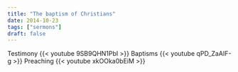 ```yaml
---
title: "The baptism of Christians"
date: 2014-10-23
tags: ["sermons"]
draft: false
---
```

Testimony
{{< youtube 9SB9QHN1PbI >}}
Baptisms
{{< youtube qPD_ZaAIF-g >}}
Preaching
{{< youtube xkOOka0bEiM >}}
